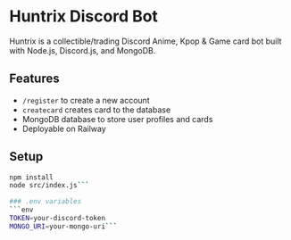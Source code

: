 # Huntrix Discord Bot

Huntrix is a collectible/trading Discord Anime, Kpop & Game card bot built with Node.js, Discord.js, and MongoDB.

## Features

- `/register` to create a new account
- `createcard` creates card to the database
- MongoDB database to store user profiles and cards
- Deployable on Railway

## Setup

```bash
npm install
node src/index.js```

### .env variables
```env
TOKEN=your-discord-token
MONGO_URI=your-mongo-uri```